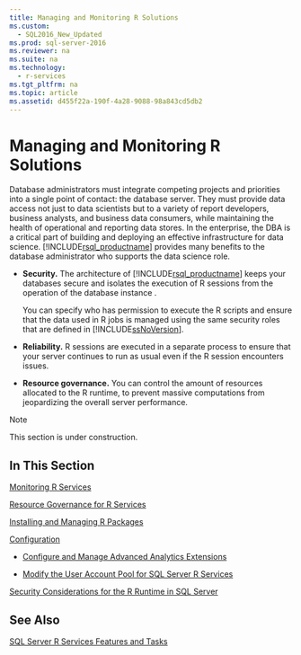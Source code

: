 ```yaml
---
title: Managing and Monitoring R Solutions
ms.custom: 
  - SQL2016_New_Updated
ms.prod: sql-server-2016
ms.reviewer: na
ms.suite: na
ms.technology: 
  - r-services
ms.tgt_pltfrm: na
ms.topic: article
ms.assetid: d455f22a-190f-4a28-9088-98a843cd5db2
---
```

# Managing and Monitoring R Solutions
  Database administrators must integrate competing projects and priorities into a single point of contact: the database server. They must provide data access not just to data scientists but to a variety of report developers, business analysts, and business data consumers, while maintaining the health of operational and reporting data stores. In the enterprise, the DBA is a critical part of building and deploying an effective infrastructure for data science. [!INCLUDE[rsql_productname](../../Topics/TopicNameContainA/includes/rsql_productname_md.md)] provides many benefits to the database administrator who supports the data science role.  
  
-   **Security.** The architecture of [!INCLUDE[rsql_productname](../../Topics/TopicNameContainA/includes/rsql_productname_md.md)] keeps your databases secure and isolates the execution of R sessions from the operation of the database instance .  
  
     You can specify who has permission to execute the R scripts and ensure that the data used in R jobs is managed using the same security roles that are defined in [!INCLUDE[ssNoVersion](../../Topics/TopicNameContainA/includes/ssNoVersion_md.md)].  
  
-   **Reliability.** R sessions are executed in a separate process to ensure that your server continues to run as usual even if the R session encounters issues.  
  
-   **Resource governance.** You can control the amount of resources allocated to the R runtime, to prevent massive computations from jeopardizing the overall server performance.  
  
> [!NOTE]  
>  This section is under construction.  
  
## In This Section  
 [Monitoring R Services](../../Topics/TopicNameNotContainA/Monitoring-R-Services.md)
 
 [Resource Governance for R Services](../../Topics/TopicNameNotContainA/Resource-Governance-for-R-Services.md)
 
[Installing and Managing R Packages](../../Topics/TopicNameNotContainA/Installing-and-Managing-R-Packages.md)
  
[Configuration](../../Topics/TopicNameNotContainA/Configuration--SQL-Server-R-Services-.md) 

+ [Configure and Manage Advanced Analytics Extensions](../../Topics/TopicNameNotContainA/Configure-and-Manage-Advanced-Analytics-Extensions.md)  
  
+  [Modify the User Account Pool for SQL Server R Services](../../Topics/TopicNameNotContainA/Modify-the-User-Account-Pool-for-SQL-Server-R-Services.md)  

 [Security Considerations for the R Runtime in SQL Server](../../Topics/TopicNameNotContainA/Security-Considerations-for-the-R-Runtime-in-SQL-Server.md)  
  
 
  
## See Also  
 [SQL Server R Services Features and Tasks](../../Topics/TopicNameNotContainA/SQL-Server-R-Services-Features-and-Tasks.md)  
  
  